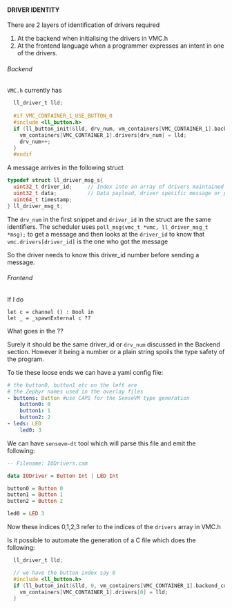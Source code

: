 #### DRIVER IDENTITY


There are 2 layers of identification of drivers required

1. At the backend when initialising the drivers in VMC.h
2. At the frontend language when a programmer expresses an intent in one of the drivers.

###### Backend

`VMC.h` currently has

```C
  ll_driver_t lld;
  
  #if VMC_CONTAINER_1_USE_BUTTON_0
  #include <ll_button.h>
  if (ll_button_init(&lld, drv_num, vm_containers[VMC_CONTAINER_1].backend_custom, 0)) {
    vm_containers[VMC_CONTAINER_1].drivers[drv_num] = lld;
    drv_num++;
  }
  #endif
```


A message arrives in the following struct

```C
typedef struct ll_driver_msg_s{
  uint32_t driver_id;     // Index into an array of drivers maintained by "low-level" 
  uint32_t data;          // Data payload, driver specific message or pointer  
  uint64_t timestamp;     
} ll_driver_msg_t;

```

The `drv_num` in the first snippet and `driver_id` in the struct are the same identifiers.
The scheduler uses `poll_msg(vmc_t *vmc, ll_driver_msg_t *msg);` to get a message and then
looks at the `driver_id` to know that `vmc.drivers[driver_id]` is the one who got the message

So the driver needs to know this driver_id number before sending a message.

###### Frontend

If I do

```
let c = channel () : Bool in 
let _ = _spawnExternal c ??
```

What goes in the ??

Surely it should be the same driver_id or `drv_num` discussed in the Backend section. However it being a number or a
plain string spoils the type safety of the program.

To tie these loose ends we can have a yaml config file:

```yaml
# the button0, button1 etc on the left are
# the Zephyr names used in the overlay files
- buttons: Button #use CAPS for the SenseVM type generation
    button0: 0
    button1: 1
    button2: 2
- leds: LED
    led0: 3
```

We can have `sensevm-dt` tool which will parse this file and emit the following:

```Haskell
-- Filename: IODrivers.cam

data IODriver = Button Int | LED Int

button0 = Button 0
button1 = Button 1
button2 = Button 2

led0 = LED 3
```

Now these indices 0,1,2,3 refer to the indices of the `drivers` array in VMC.h

Is it possible to automate the generation of a C file which does the following:

```C
  ll_driver_t lld;

  // we have the button index say 0
  #include <ll_button.h>
  if (ll_button_init(&lld, 0, vm_containers[VMC_CONTAINER_1].backend_custom, 0))   {
    vm_containers[VMC_CONTAINER_1].drivers[0] = lld;
  }

```
